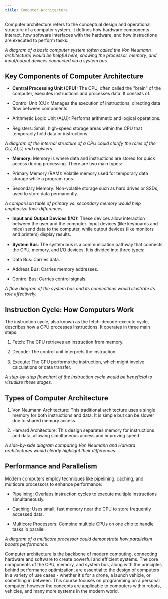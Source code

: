 ```yaml
---
title: Computer Architecture
---
```


Computer architecture refers to the conceptual design and operational structure of a computer system.
It defines how hardware components interact, how software interfaces with the hardware, and
how instructions are executed to perform tasks.

_A diagram of a basic computer system (often called the Von Neumann architecture) would be helpful here, showing the processor, memory, and input/output devices connected via a system bus._

## Key Components of Computer Architecture
* **Central Processing Unit (CPU):** The CPU, often called the "brain" of the computer, executes instructions and processes data. It consists of:

 + Control Unit (CU): Manages the execution of instructions, directing data flow between components.

 + Arithmetic Logic Unit (ALU): Performs arithmetic and logical operations.

 + Registers: Small, high-speed storage areas within the CPU that temporarily hold data or instructions.

_A diagram of the internal structure of a CPU could clarify the roles of the CU, ALU, and registers._

* **Memory:** Memory is where data and instructions are stored for quick access during processing. There are two main types:

 + Primary Memory (RAM): Volatile memory used for temporary data storage while a program runs.

 + Secondary Memory: Non-volatile storage such as hard drives or SSDs, used to store data permanently.

*A comparison table of primary vs. secondary memory would help emphasize their differences.*

* **Input and Output Devices (I/O):** These devices allow interaction between the user and the computer. Input devices (like keyboards and mice) send data to the computer, while output devices (like monitors and printers) display results.

* **System Bus**: The system bus is a communication pathway that connects the CPU, memory, and I/O devices. It is divided into three types:

 + Data Bus: Carries data.

 + Address Bus: Carries memory addresses.

 + Control Bus: Carries control signals.

*A flow diagram of the system bus and its connections would illustrate its role effectively.*

## Instruction Cycle: How Computers Work
The instruction cycle, also known as the fetch-decode-execute cycle, describes how a CPU processes instructions. It operates in three main steps:

1. Fetch: The CPU retrieves an instruction from memory.

2. Decode: The control unit interprets the instruction.

3. Execute: The CPU performs the instruction, which might involve calculations or data transfer.

*A step-by-step flowchart of the instruction cycle would be beneficial to visualize these stages.*

## Types of Computer Architecture
1. Von Neumann Architecture: This traditional architecture uses a single memory for both instructions and data. It is simple but can be slower due to shared memory access.

2. Harvard Architecture: This design separates memory for instructions and data, allowing simultaneous access and improving speed.

*A side-by-side diagram comparing Von Neumann and Harvard architectures would clearly highlight their differences.*

## Performance and Parallelism
Modern computers employ techniques like pipelining, caching, and multicore processors to enhance performance:

* Pipelining: Overlaps instruction cycles to execute multiple instructions simultaneously.

* Caching: Uses small, fast memory near the CPU to store frequently accessed data.

* Multicore Processors: Combine multiple CPUs on one chip to handle tasks in parallel.

*A diagram of a multicore processor could demonstrate how parallelism boosts performance.*

Computer architecture is the backbone of modern computing, connecting hardware and software to create powerful and efficient systems.
The core components of the CPU, memory, and system bus, along with the principles behind performance optimization, are essential
to the design of computers in a variety of use cases - whether it's for a drone, a launch vehicle, or something in between.
This course focuses on programming on a personal computer, however the concepts are applicable to computers within robots, vehicles, and many more systems in the modern world.
